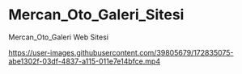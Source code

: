 # Mercan_Oto_Galeri_Sitesi
Mercan_Oto_Galeri Web Sitesi


https://user-images.githubusercontent.com/39805679/172835075-abe1302f-03df-4837-a115-011e7e14bfce.mp4

